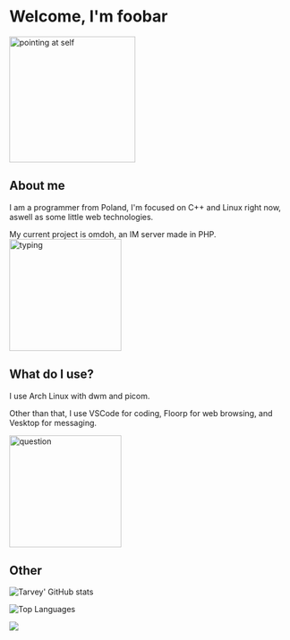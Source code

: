 # Welcome, I'm foobar
<img src="https://github.com/user-attachments/assets/de8a0780-1c71-4a69-811f-8784556c9dea" alt="pointing at self" width="225" />

## About me
I am a programmer from Poland, I'm focused on C++ and Linux right now, aswell as some little web technologies.

My current project is omdoh, an IM server made in PHP.
<img src="https://github.com/user-attachments/assets/1a9b22a0-935a-4a28-820f-f4b4642d1601" alt="typing" width="200" />


## What do I use?
I use Arch Linux with dwm and picom.

Other than that, I use VSCode for coding, Floorp for web browsing, and Vesktop for messaging.

<img src="https://github.com/user-attachments/assets/61664a5c-412e-4b8c-bc35-552f80c21611" alt="question" width="200" />


## Other
![Tarvey' GitHub stats](https://github-readme-stats.vercel.app/api?username=Tarvey&show_icons=true&theme=dark&hide=contribs)

![Top Languages](https://github-readme-stats.vercel.app/api/top-langs/?username=Tarvey&theme=dark)

![](https://komarev.com/ghpvc/?username=Tarvey&color=orange)
